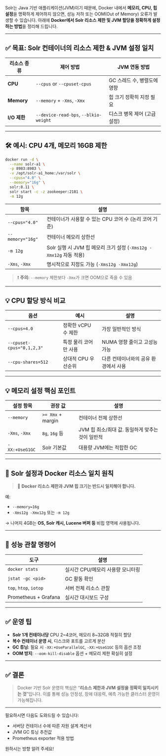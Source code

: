 Solr는 Java 기반 애플리케이션(JVM)이기 때문에, Docker 내에서 **메모리, CPU, 힙 설정**을 명확하게 제어하지 않으면, 성능 저하 또는 OOM(Out of Memory) 오류가 발생할 수 있습니다.
아래에 **Docker에서 Solr 리소스 제한 및 JVM 할당을 정확하게 설정하는 방법**을 정리해 드립니다.

---

## ✅ 목표: Solr 컨테이너의 리소스 제한 & JVM 설정 일치

| 리소스 종류     | 제어 방법                                 | JVM 연동 방법         |
| ---------- | ------------------------------------- | ----------------- |
| **CPU**    | `--cpus` or `--cpuset-cpus`           | GC 스레드 수, 병렬도에 영향 |
| **Memory** | `--memory` + `-Xms`, `-Xmx`           | 힙 크기 정확히 지정 필요    |
| **I/O 제한** | `--device-read-bps`, `--blkio-weight` | 디스크 병목 제어 (고급 설정) |

---

## 🛠️ 예시: CPU 4개, 메모리 16GB 제한

```bash
docker run -d \
  --name solr-a1 \
  -p 8983:8983 \
  -v /opt/solr-a1_home:/var/solr \
  --cpus="4.0" \
  --memory="16g" \
  solr:8.11 \
  solr start -c -z zookeeper:2181 \
  -m 12g
```

| 항목               | 설명                                                  |
| ---------------- | --------------------------------------------------- |
| `--cpus="4.0"`   | 컨테이너가 사용할 수 있는 CPU 코어 수 (논리 코어 기준)                  |
| `--memory="16g"` | 컨테이너 메모리 상한선                                        |
| `-m 12g`         | Solr 실행 시 JVM 힙 메모리 크기 설정 (`-Xms12g -Xmx12g` 자동 적용) |
| `-Xms`, `-Xmx`   | 명시적으로 지정도 가능 (`-Xms12g -Xmx12g`)                    |

> ❗ **주의:** `--memory` 제한보다 `-Xmx`가 크면 OOM으로 죽을 수 있음

---

## 💡 CPU 할당 방식 비교

| 옵션                        | 예시            | 설명                   |
| ------------------------- | ------------- | -------------------- |
| `--cpus=4.0`              | 정확한 vCPU 수 제한 | 가장 일반적인 방식           |
| `--cpuset-cpus="0,1,2,3"` | 특정 물리 코어만 사용  | NUMA 영향 줄이고 고성능 가능   |
| `--cpu-shares=512`        | 상대적 CPU 우선순위  | 다른 컨테이너와의 공유 환경에서 사용 |

---

## 💡 메모리 설정 핵심 포인트

| 설정 항목          | 권장 값              | 설명                             |
| -------------- | ----------------- | ------------------------------ |
| `--memory`     | `>= Xmx` + margin | 컨테이너 전체 상한선                    |
| `-Xms`, `-Xmx` | `8g`, `16g` 등     | JVM 힙 최소/최대 값. 동일하게 맞추는 것이 일반적 |
| `-XX:+UseG1GC` | Solr 기본값          | 대용량 JVM에는 적합한 GC               |

---

## 📘 Solr 설정과 Docker 리소스 일치 원칙

> 🔄 **Docker 리소스 제한과 JVM 힙 크기는 반드시 일치해야 합니다.**

예:

* `--memory=16g`
* `-Xms12g -Xmx12g` 또는 `-m 12g`

→ 나머지 4GB는 **OS, Solr 캐시, Lucene 버퍼 등** 비힙 영역에 사용됩니다.

---

## 🧪 성능 관찰 명령어

| 도구                     | 설명                   |
| ---------------------- | -------------------- |
| `docker stats`         | 실시간 CPU/메모리 사용량 모니터링 |
| `jstat -gc <pid>`      | GC 활동 확인             |
| `top`, `htop`, `iotop` | 서버 전체 리소스 관찰         |
| Prometheus + Grafana   | 실시간 대시보드 구성          |

---

## ✅ 운영 팁

* **Solr 1개 컨테이너당** CPU 2~4코어, 메모리 8~32GB 적절히 할당
* **복수 컨테이너 운영 시**, 디스크와 포트를 고르게 분산
* **GC 튜닝**: 필요 시 `-XX:+UseParallelGC`, `-XX:+UseG1GC` 등의 옵션 조정
* **OOM 방지**: `--oom-kill-disable` 옵션 + 메모리 제한 확실히 설정

---

## ✅ 결론

> Docker 기반 Solr 운영의 핵심은 “**리소스 제한과 JVM 설정을 정확히 일치시키는 것**”입니다.
> 이를 통해 성능 안정성, 장애 대응력, 예측 가능한 클러스터 운영이 가능해집니다.

---

필요하시면 다음도 도와드릴 수 있습니다:

* 서버당 컨테이너 수에 따른 자원 설계 계산서
* JVM GC 튜닝 추천값
* Prometheus exporter 적용 방법

원하시는 방향 알려 주세요!
